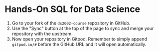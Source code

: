 # Hands-On SQL for Data Science

1. Go to your fork of the `ds2002-course` repository in GitHub.
2. Use the "Sync" button at the top of the page to sync and merge your repository with the upstream.
3. Now open your repository in Gitpod. Remember to simply append `gitpod.io/#` before the GitHub URL and it will open automatically.